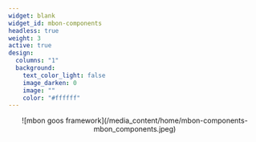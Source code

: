 ```yaml
---
widget: blank
widget_id: mbon-components
headless: true
weight: 3
active: true
design:
  columns: "1"
  background:
    text_color_light: false
    image_darken: 0
    image: ""
    color: "#ffffff"
---
```

<div align="center">![mbon goos framework](/media_content/home/mbon-components-mbon_components.jpeg)</div>
